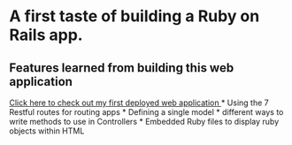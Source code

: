 <h1> A first taste of building a Ruby on Rails app.</h1>

<h2> Features learned from building this web application </h2>
    <a href="https://floating-peak-83765.herokuapp.com/">Click here to check out my first deployed web application </a>
    * Using the 7 Restful routes for routing apps
    * Defining a single model
    * different ways to write methods to use in Controllers
    * Embedded Ruby files to display ruby objects within HTML
   
